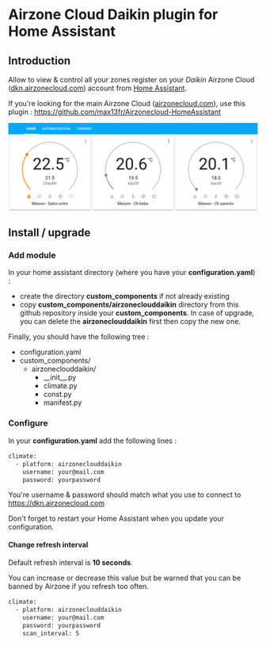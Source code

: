 # Airzone Cloud Daikin plugin for Home Assistant

## Introduction

Allow to view & control all your zones register on your *Daikin* Airzone Cloud ([dkn.airzonecloud.com](https://dkn.airzonecloud.com)) account from [Home Assistant](https://www.home-assistant.io/).

If you're looking for the main Airzone Cloud ([airzonecloud.com](https://airzonecloud.com)), use this plugin : https://github.com/max13fr/Airzonecloud-HomeAssistant

![Screenshot](screenshot.png)

## Install / upgrade

### Add module

In your home assistant directory (where you have your **configuration.yaml**) :

- create the directory **custom_components** if not already existing
- copy **custom_components/airzoneclouddaikin** directory from this github repository inside your **custom_components**. In case of upgrade, you can delete the **airzoneclouddaikin** first then copy the new one.

Finally, you should have the following tree :

- configuration.yaml
- custom_components/
  - airzoneclouddaikin/
    - \_\_init\_\_.py
    - climate.py
    - const.py
    - manifest.py

### Configure

In your **configuration.yaml** add the following lines :

```
climate:
  - platform: airzoneclouddaikin
    username: your@mail.com
    password: yourpassword
```

You're username & password should match what you use to connect to https://dkn.airzonecloud.com

Don't forget to restart your Home Assistant when you update your configuration.

#### Change refresh interval

Default refresh interval is **10 seconds**.

You can increase or decrease this value but be warned that you can be banned by Airzone if you refresh too often.

```
climate:
  - platform: airzoneclouddaikin
    username: your@mail.com
    password: yourpassword
    scan_interval: 5
```
